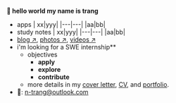 **👋 hello world  my name is trang**

- apps
  | xx|yyy|
  |---|---|
  |aa|bb|
- study notes
  | xx|yyy|
  |---|---|
  |aa|bb|
- [blog ↗](), [photos ↗](), [videos ↗]()
- i'm looking for a SWE internship**
  - objectives
    - **apply** 
    - **explore** 
    - **contribute**
  - more details in my [cover letter](), [CV](), and [portfolio]().
- 📧: <n-trang@outlook.com>


